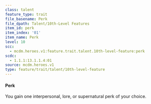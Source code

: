 ```yaml
---
class: talent
feature_type: trait
file_basename: Perk
file_dpath: Talent/10th-Level Features
item_id: perk
item_index: '01'
item_name: Perk
level: 10
scc:
  - mcdm.heroes.v1:feature.trait.talent.10th-level-feature:perk
scdc:
  - 1.1.1:13.1.1.4:01
source: mcdm.heroes.v1
type: feature/trait/talent/10th-level-feature
---
```


#### Perk

You gain one interpersonal, lore, or supernatural perk of your choice.
